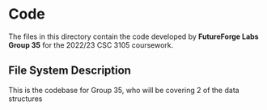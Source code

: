# Code
The files in this directory contain the code developed by **FutureForge Labs Group 35** for the 2022/23 CSC 3105 coursework.

## File System Description


This is the codebase for Group 35, who will be covering 2 of the data structures
